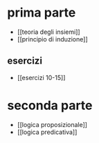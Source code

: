 # prima parte
- [[teoria degli insiemi]]
- [[principio di induzione]]
## esercizi
- [[esercizi 10-15]]
# seconda parte
- [[logica proposizionale]]
- [[logica predicativa]]